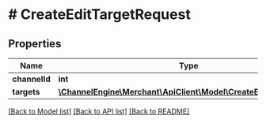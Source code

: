 # # CreateEditTargetRequest

## Properties

Name | Type | Description | Notes
------------ | ------------- | ------------- | -------------
**channelId** | **int** |  | [optional]
**targets** | [**\ChannelEngine\Merchant\ApiClient\Model\CreateEditTargetView[]**](CreateEditTargetView.md) |  | [optional]

[[Back to Model list]](../../README.md#models) [[Back to API list]](../../README.md#endpoints) [[Back to README]](../../README.md)
